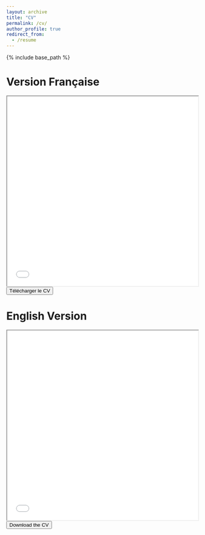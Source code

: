 ```yaml
---
layout: archive
title: "CV"
permalink: /cv/
author_profile: true
redirect_from:
  - /resume
---
```


{% include base_path %}

Version Française
======
<iframe src="/path/to/your/pdf/file.pdf" width="100%" height="500px"></iframe>
<button onclick="window.open('../files/CV_fr.pdf', '_blank')">Télécharger le CV</button>

English Version
======
<iframe src="/path/to/your/pdf/file.pdf" width="100%" height="500px"></iframe>
<button onclick="window.open('../files/CV_engl.pdf', '_blank')">Download the CV</button>

